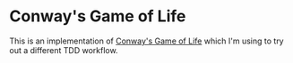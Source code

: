 Conway's Game of Life
=====================

This is an implementation of [Conway's Game of Life](http://en.wikipedia.org/wiki/Conway's_Game_of_Life) which I'm using to try out a different TDD workflow.

